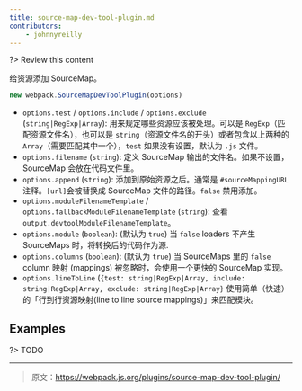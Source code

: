 ```yaml
---
title: source-map-dev-tool-plugin.md
contributors:
    - johnnyreilly
---
```


?> Review this content

给资源添加 SourceMap。

```javascript
new webpack.SourceMapDevToolPlugin(options)
```

* `options.test` / `options.include` / `options.exclude` (`string|RegExp|Array`): 用来规定哪些资源应该被处理。可以是 `RegExp`（匹配资源文件名），也可以是 `string`（资源文件名的开头）或者包含以上两种的 `Array`（需要匹配其中一个），`test` 如果没有设置，默认为 `.js` 文件。
* `options.filename` (`string`): 定义 SourceMap 输出的文件名。如果不设置，SourceMap 会放在代码文件里。
* `options.append` (`string`): 添加到原始资源之后。通常是 `#sourceMappingURL` 注释。`[url]`会被替换成 SourceMap 文件的路径。`false` 禁用添加。
* `options.moduleFilenameTemplate` / `options.fallbackModuleFilenameTemplate` (`string`): 查看 `output.devtoolModuleFilenameTemplate`。
* `options.module` (`boolean`):  (默认为 `true`) 当 `false` loaders 不产生 SourceMaps 时，将转换后的代码作为源.
* `options.columns` (`boolean`):  (默认为 `true`) 当 SourceMaps 里的 `false` column 映射 (mappings) 被忽略时，会使用一个更快的 SourceMap 实现。
* `options.lineToLine` (`{test: string|RegExp|Array, include: string|RegExp|Array, exclude: string|RegExp|Array}` 使用简单（快速）的「行到行资源映射(line to line source mappings)」来匹配模块。

## Examples

?> TODO

***

> 原文：https://webpack.js.org/plugins/source-map-dev-tool-plugin/